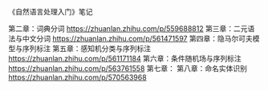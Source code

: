 《自然语言处理入门》笔记

第二章：词典分词 https://zhuanlan.zhihu.com/p/559688812
第三章：二元语法与中文分词 https://zhuanlan.zhihu.com/p/561471597
第四章：隐马尔可夫模型与序列标注
第五章：感知机分类与序列标注  https://zhuanlan.zhihu.com/p/561171184
第六章：条件随机场与序列标注  https://zhuanlan.zhihu.com/p/563761558
第七章：
第八章：命名实体识别  https://zhuanlan.zhihu.com/p/570563968
